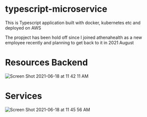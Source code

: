 # typescript-microservice
This is Typescript application built with docker, kubernetes etc and deployed on AWS

The propject has been hold off since I joined athenahealth as a new employee recently and planning to get back to it in 2021 August


# Resources Backend

![Screen Shot 2021-06-18 at 11 42 11 AM](https://user-images.githubusercontent.com/40004335/122586362-93b13480-d02a-11eb-8e6c-a237599fa328.png)


# Services

![Screen Shot 2021-06-18 at 11 45 56 AM](https://user-images.githubusercontent.com/40004335/122586549-d410b280-d02a-11eb-992b-044c7de304c4.png)
